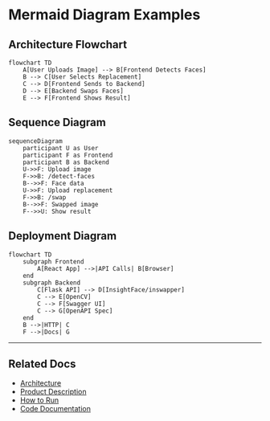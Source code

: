 # Mermaid Diagram Examples

## Architecture Flowchart
```mermaid
flowchart TD
    A[User Uploads Image] --> B[Frontend Detects Faces]
    B --> C[User Selects Replacement]
    C --> D[Frontend Sends to Backend]
    D --> E[Backend Swaps Faces]
    E --> F[Frontend Shows Result]
```

## Sequence Diagram
```mermaid
sequenceDiagram
    participant U as User
    participant F as Frontend
    participant B as Backend
    U->>F: Upload image
    F->>B: /detect-faces
    B-->>F: Face data
    U->>F: Upload replacement
    F->>B: /swap
    B-->>F: Swapped image
    F-->>U: Show result
```

## Deployment Diagram
```mermaid
flowchart TD
    subgraph Frontend
        A[React App] -->|API Calls| B[Browser]
    end
    subgraph Backend
        C[Flask API] --> D[InsightFace/inswapper]
        C --> E[OpenCV]
        C --> F[Swagger UI]
        C --> G[OpenAPI Spec]
    end
    B -->|HTTP| C
    F -->|Docs| G
```

---

## Related Docs
- [Architecture](architecture.md)
- [Product Description](product.md)
- [How to Run](how-to-run.md)
- [Code Documentation](code-documentation.md)

